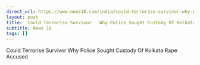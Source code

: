 ```yaml
---
direct_url: https://www.news18.com/india/could-terrorise-survivor-why-police-sought-custody-of-kolkata-rape-accused-ws-kl-9417107.html
layout: post
title:  Could Terrorise Survivor   Why Police Sought Custody Of Kolkata Rape Accused
subtitle: News 18
tags: []
---
```


 Could Terrorise Survivor   Why Police Sought Custody Of Kolkata Rape Accused
